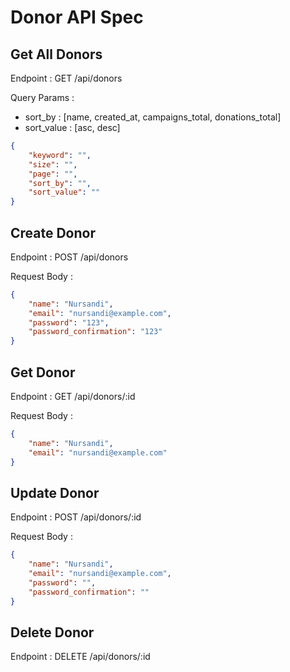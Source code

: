 # Donor API Spec

## Get All Donors
Endpoint : GET /api/donors

Query Params :
- sort_by : [name, created_at, campaigns_total, donations_total]
- sort_value : [asc, desc]
```json
{
    "keyword": "",
    "size": "",
    "page": "",
    "sort_by": "",
    "sort_value": ""
}
```

## Create Donor
Endpoint : POST /api/donors

Request Body :
```json
{
    "name": "Nursandi",
    "email": "nursandi@example.com",
    "password": "123",
    "password_confirmation": "123"
}
```

## Get Donor
Endpoint : GET /api/donors/:id

Request Body :
```json
{
    "name": "Nursandi",
    "email": "nursandi@example.com"
}
```

## Update Donor
Endpoint : POST /api/donors/:id

Request Body :
```json
{
    "name": "Nursandi",
    "email": "nursandi@example.com",
    "password": "",
    "password_confirmation": ""
}
```

## Delete Donor
Endpoint : DELETE /api/donors/:id